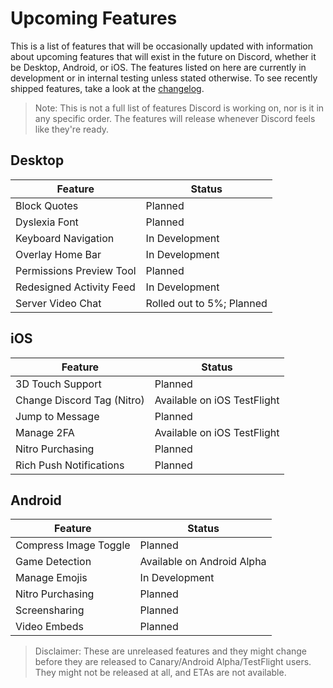 <!-- TITLE: Upcoming Features -->
<!-- SUBTITLE: A quick summary of Upcoming Features -->

# Upcoming Features
This is a list of features that will be occasionally updated with information about upcoming features that will exist in the future on Discord, whether it be Desktop, Android, or iOS. The features listed on here are currently in development or in internal testing unless stated otherwise. To see recently shipped features, take a look at the [changelog](/changelog).

> Note: This is not a full list of features Discord is working on, nor is it in any specific order. The features will release whenever Discord feels like they're ready.

## Desktop

| Feature |	Status |
|---------|---------|
| Block Quotes | Planned |
| Dyslexia Font | Planned |
| Keyboard Navigation | In Development |
| Overlay Home Bar | In Development |
| Permissions Preview Tool | Planned |
| Redesigned Activity Feed | In Development |
| Server Video Chat | Rolled out to 5%; Planned |

## iOS
| Feature | Status	|
|---------|---------|
| 3D Touch Support | Planned |
| Change Discord Tag (Nitro) | Available on iOS TestFlight |
| Jump to Message | Planned |
| Manage 2FA | Available on iOS TestFlight |
| Nitro Purchasing | Planned |
| Rich Push Notifications | Planned |

## Android
| Feature | Status |
|---------|--------|
| Compress Image Toggle | Planned |
| Game Detection | Available on Android Alpha |
| Manage Emojis | In Development |
| Nitro Purchasing | Planned |
| Screensharing | Planned |
| Video Embeds | Planned |

> Disclaimer: These are unreleased features and they might change before they are released to Canary/Android Alpha/TestFlight users. They might not be released at all, and ETAs are not available.

